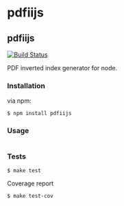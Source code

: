 # pdfiijs
## pdfiijs

[![Build Status](https://travis-ci.org/fagbokforlaget/pdfiijs.png)](https://travis-ci.org/fagbokforlaget/pdfiijs)

PDF inverted index generator for node.

### Installation

via npm:
```
$ npm install pdfiijs
```

### Usage
```
```

### Tests
```
$ make test
```
Coverage report
```
$ make test-cov
```
